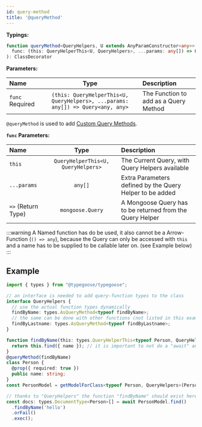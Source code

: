 ```yaml
---
id: query-method
title: '@queryMethod'
---
```


**Typings:**

```ts
function queryMethod<QueryHelpers, U extends AnyParamConstructor<any>>(
  func: (this: QueryHelperThis<U, QueryHelpers>, ...params: any[]) => Query<any, any>
): ClassDecorator
```

**Parameters:**

| Name                                                        |                                      Type                                       | Description                           |
| :---------------------------------------------------------- | :-----------------------------------------------------------------------------: | :------------------------------------ |
| `func` <span class="badge badge--secondary">Required</span> | `(this: QueryHelperThis<U, QueryHelpers>, ...params: any[]) => Query<any, any>` | The Function to add as a Query Method |

`@queryMethod` is used to add [Custom Query Methods](https://thecodebarbarian.com/mongoose-custom-query-methods).

**`func` Parameters:**

| Name               |                Type                | Description                                               |
| :----------------- | :--------------------------------: | :-------------------------------------------------------- |
| `this`             | `QueryHelperThis<U, QueryHelpers>` | The Current Query, with Query Helpers available           |
| `...params`        |              `any[]`               | Extra Parameters defined by the Query Helper to be added  |
| `=>` (Return Type) |          `mongoose.Query`          | A Mongoose Query has to be returned from the Query Helper |

:::warning
A Named function has do be used, it also cannot be a Arrow-Function (`() => any`), because the Query can only be accessed with `this` and a name has to be supplied to be callable later on. (see Example below)
:::

## Example

```ts
import { types } from "@typegoose/typegoose";

// an interface is needed to add query-function types to the class
interface QueryHelpers {
  // use the actual function types dynamically
  findByName: types.AsQueryMethod<typeof findByName>;
  // the same can be done with other functions (not listed in this example)
  findByLastname: types.AsQueryMethod<typeof findByLastname>;
}

function findByName(this: types.QueryHelperThis<typeof Person, QueryHelpers>, name: string) {
  return this.find({ name }); // it is important to not do a "await" and ".exec"
}
@queryMethod(findByName)
class Person {
  @prop({ required: true })
  public name: string;
}
const PersonModel = getModelForClass<typeof Person, QueryHelpers>(Person);

// thanks to "QueryHelpers" the function "findByName" should exist here and return the correct type
const docs: types.DocumentType<Person>[] = await PersonModel.find()
  .findByName('hello')
  .orFail()
  .exec();
```

